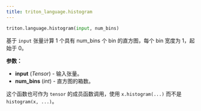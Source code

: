 ```yaml
---
title: triton_language.histogram
---
```


```python
triton.language.histogram(input, num_bins)
```


基于 `input` 张量计算 1 个具有 num_bins 个 bin 的直方图，每个 bin 宽度为 1，起始于 0。 


**参数：**

* **input** (*Tensor*) - 输入张量。
* **num_bins** (*int*) - 直方图的箱数。

这个函数也可作为 `tensor` 的成员函数调用，使用 `x.histogram(...)` 而不是 `histogram(x, ...)`。


